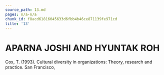 ```yaml
---
source_path: 13.md
pages: n/a-n/a
chunk_id: f8acd61816045633d6fbb4b46ce871139fe971cd
title: '13'
---
```

# APARNA JOSHI AND HYUNTAK ROH

Cox, T. (1993). Cultural diversity in organizations: Theory, research and practice. San Francisco,
